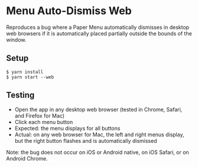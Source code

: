 # Menu Auto-Dismiss Web

Reproduces a bug where a Paper Menu automatically dismisses in desktop web browsers if it is automatically placed partially outside the bounds of the window.

## Setup

```
$ yarn install
$ yarn start --web
```

## Testing

- Open the app in any desktop web browser (tested in Chrome, Safari, and Firefox for Mac)
- Click each menu button
- Expected: the menu displays for all buttons
- Actual: on any web browser for Mac, the left and right menus display, but the right button flashes and is automatically dismissed

Note: the bug does not occur on iOS or Android native, on iOS Safari, or on Android Chrome.
